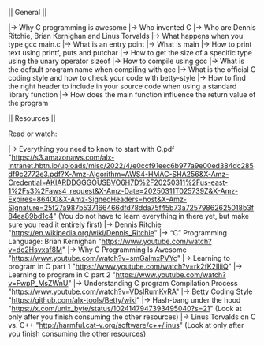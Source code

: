 || General ||

|-> Why C programming is awesome
|-> Who invented C
|-> Who are Dennis Ritchie, Brian Kernighan and Linus Torvalds
|-> What happens when you type gcc main.c
|-> What is an entry point
|-> What is main
|-> How to print text using printf, puts and putchar
|-> How to get the size of a specific type using the unary operator sizeof
|-> How to compile using gcc
|-> What is the default program name when compiling with gcc
|-> What is the official C coding style and how to check your code with betty-style
|-> How to find the right header to include in your source code when using a standard library function
|-> How does the main function influence the return value of the program


|| Resources ||

Read or watch:

|-> Everything you need to know to start with C.pdf "https://s3.amazonaws.com/alx-intranet.hbtn.io/uploads/misc/2022/4/e0ccf91eec6b977a9e00ed384dc285df9c2772e3.pdf?X-Amz-Algorithm=AWS4-HMAC-SHA256&X-Amz-Credential=AKIARDDGGGOUSBVO6H7D%2F20250311%2Fus-east-1%2Fs3%2Faws4_request&X-Amz-Date=20250311T025739Z&X-Amz-Expires=86400&X-Amz-SignedHeaders=host&X-Amz-Signature=25f27a987b537166466dfd78dda75f45b73a72579862625018b3f84ea89bd1c4" (You do not have to learn everything in there yet, but make sure you read it entirely first)
|-> Dennis Ritchie "https://en.wikipedia.org/wiki/Dennis_Ritchie"
|-> “C” Programming Language: Brian Kernighan "https://www.youtube.com/watch?v=de2Hsvxaf8M"
|-> Why C Programming Is Awesome "https://www.youtube.com/watch?v=smGalmxPVYc"
|-> Learning to program in C part 1 "https://www.youtube.com/watch?v=rk2fK2IIiiQ"
|-> Learning to program in C part 2 "https://www.youtube.com/watch?v=FwpP_MsZWnU"
|-> Understanding C program Compilation Process "https://www.youtube.com/watch?v=VDslRumKvRA"
|-> Betty Coding Style "https://github.com/alx-tools/Betty/wiki"
|-> Hash-bang under the hood "https://x.com/unix_byte/status/1024147947393495040?s=21" (Look at only after you finish consuming the other resources)
|-> Linus Torvalds on C vs. C++ "http://harmful.cat-v.org/software/c++/linus" (Look at only after you finish consuming the other resources)
